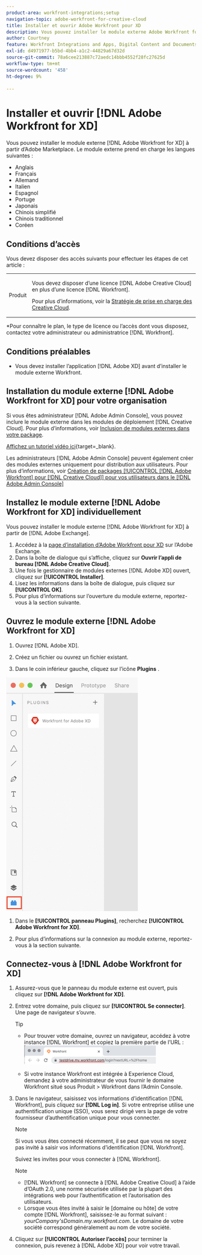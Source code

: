 ```yaml
---
product-area: workfront-integrations;setup
navigation-topic: adobe-workfront-for-creative-cloud
title: Installer et ouvrir Adobe Workfront pour XD
description: Vous pouvez installer le module externe Adobe Workfront for XD depuis Adobe Marketplace.
author: Courtney
feature: Workfront Integrations and Apps, Digital Content and Documents
exl-id: d4971977-b5bd-4bb4-a1c2-44829a67d32d
source-git-commit: 78a6cee213887c72aedc14bbb4552f28fc27625d
workflow-type: tm+mt
source-wordcount: '458'
ht-degree: 9%

---
```


# Installer et ouvrir [!DNL Adobe Workfront for XD]

Vous pouvez installer le module externe [!DNL Adobe Workfront for XD] à partir d’Adobe Marketplace. Le module externe prend en charge les langues suivantes :

* Anglais
* Français
* Allemand
* Italien
* Espagnol
* Portuge
* Japonais
* Chinois simplifié
* Chinois traditionnel
* Coréen

## Conditions d’accès

Vous devez disposer des accès suivants pour effectuer les étapes de cet article :

<table style="table-layout:auto"> 
 <col> 
 </col> 
 <col> 
 </col> 
 <tbody> 
 <!-- <tr> 
   <td role="rowheader">[!DNL Adobe Workfront] plan*</td> 
   <td> <p>[!UICONTROL Pro] or higher</p> </td> 
  </tr> 
  <tr data-mc-conditions=""> 
   <td role="rowheader">[!DNL Adobe Workfront] license*</td> 
   <td> <p>[!UICONTROL Work] or [!UICONTROL Plan]</p> </td> 
  </tr> -->
  <tr> 
   <td role="rowheader">Produit</td> 
   <td><p>Vous devez disposer d’une licence [!DNL Adobe Creative Cloud] en plus d’une licence [!DNL Workfront].</p><p>Pour plus d’informations, voir la <a href="https://helpx.adobe.com/support/programs/cc-support-policy.html#cce" class="MCXref xref" xrefformat="{para}">Stratégie de prise en charge des Creative Cloud</a>.</p></td> 
  </tr> 
 </tbody> 
</table>

&#42;Pour connaître le plan, le type de licence ou l’accès dont vous disposez, contactez votre administrateur ou administratrice [!DNL Workfront].

## Conditions préalables

* Vous devez installer l’application [!DNL Adobe XD] avant d’installer le module externe Workfront.

## Installation du module externe [!DNL Adobe Workfront for XD] pour votre organisation

Si vous êtes administrateur [!DNL Adobe Admin Console], vous pouvez inclure le module externe dans les modules de déploiement [!DNL Creative Cloud]. Pour plus d’informations, voir [Inclusion de modules externes dans votre package](https://helpx.adobe.com/in/enterprise/using/manage-extensions.html).

[Affichez un tutoriel vidéo ici](https://www.youtube.com/watch?v=zzvXNLIBzrc){target=_blank}.

Les administrateurs [!DNL Adobe Admin Console] peuvent également créer des modules externes uniquement pour distribution aux utilisateurs. Pour plus d’informations, voir [Création de packages [!UICONTROL [!DNL Adobe Workfront] pour [!DNL Creative Cloud]] pour vos utilisateurs dans le [!DNL Adobe Admin Console]](/help/quicksilver/administration-and-setup/configure-integrations/create-plugin-only-packages.md)

## Installez le module externe [!DNL Adobe Workfront for XD] individuellement

Vous pouvez installer le module externe [!DNL Adobe Workfront for XD] à partir de [!DNL Adobe Exchange].

1. Accédez à la [page d’installation d’Adobe Workfront pour XD](https://exchange.adobe.com/apps/cc/4c3566f9?pluginId=4c3566f9&amp;workflow=share) sur l’Adobe Exchange.
1. Dans la boîte de dialogue qui s’affiche, cliquez sur **Ouvrir l’appli de bureau [!DNL Adobe Creative Cloud]**.
1. Une fois le gestionnaire de modules externes [!DNL Adobe XD] ouvert, cliquez sur **[!UICONTROL Installer]**.
1. Lisez les informations dans la boîte de dialogue, puis cliquez sur **[!UICONTROL OK]**.
1. Pour plus d’informations sur l’ouverture du module externe, reportez-vous à la section suivante.

## Ouvrez le module externe [!DNL Adobe Workfront for XD]

1. Ouvrez [!DNL Adobe XD].

1. Créez un fichier ou ouvrez un fichier existant.

1. Dans le coin inférieur gauche, cliquez sur l’icône **Plugins** .

![](assets/xd-plugin-window-350x620.png)

1. Dans le **[!UICONTROL panneau Plugins]**, recherchez **[!UICONTROL Adobe Workfront for XD]**.

1. Pour plus d’informations sur la connexion au module externe, reportez-vous à la section suivante.

## Connectez-vous à [!DNL Adobe Workfront for XD]

1. Assurez-vous que le panneau du module externe est ouvert, puis cliquez sur **[!DNL Adobe Workfront for XD]**.
1. Entrez votre domaine, puis cliquez sur **[!UICONTROL Se connecter]**. Une page de navigateur s’ouvre.

   >[!TIP]
   >
   >* Pour trouver votre domaine, ouvrez un navigateur, accédez à votre instance [!DNL Workfront] et copiez la première partie de l’URL :\
   >![](assets/domain-350x50.png)
   >
   > * Si votre instance Workfront est intégrée à Experience Cloud, demandez à votre administrateur de vous fournir le domaine Workfront situé sous Produit > Workfront dans l’Admin Console.

1. Dans le navigateur, saisissez vos informations d’identification [!DNL Workfront], puis cliquez sur **[!DNL Log in]**. Si votre entreprise utilise une authentification unique (SSO), vous serez dirigé vers la page de votre fournisseur d’authentification unique pour vous connecter.

   >[!NOTE]
   >
   >Si vous vous êtes connecté récemment, il se peut que vous ne soyez pas invité à saisir vos informations d’identification [!DNL Workfront].

   Suivez les invites pour vous connecter à [!DNL Workfront].

   >[!NOTE]
   >
   >* [!DNL Workfront] se connecte à [!DNL Adobe Creative Cloud] à l’aide d’OAuth 2.0, une norme sécurisée utilisée par la plupart des intégrations web pour l’authentification et l’autorisation des utilisateurs.
   >* Lorsque vous êtes invité à saisir le [domaine ou hôte] de votre compte [!DNL Workfront], saisissez-le au format suivant : *yourCompany&#39;sDomain.my.workfront.com*. Le domaine de votre société correspond généralement au nom de votre société.

1. Cliquez sur **[!UICONTROL Autoriser l’accès]** pour terminer la connexion, puis revenez à [!DNL Adobe XD] pour voir votre travail.

 
